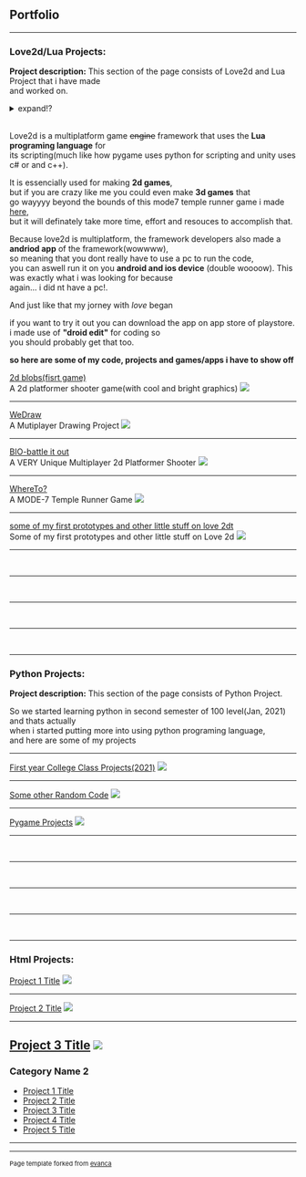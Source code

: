 ## Portfolio

---

### Love2d/Lua Projects: 

**Project description:**  This section of the page consists of Love2d and Lua Project that i have made  
and worked on.

<details>
  <summary>expand!?</summary>
 
<i>Towards the end of the lock down at my state (august/september 2020),<br>  
I finally came to the realization that... man... I gotta make something.</i> <br>

<i>Being an aspired game developer, what could I have done with [my mobile phone](/myPhoneSpec)(did nt have a pc).<br>  
After a hundred google searches later,<br>  
I came across a stackover flow comment where some one mention IT!!!! "LOVE2D" (litrally just like that)<br><br>   
So what is this <b>"love2d"</b>,</i> 

</details>  

<br>

Love2d is a multiplatform game ~~engine~~ framework that uses the <b>Lua programing language</b> for  
its scripting(much like how pygame uses python for scripting and unity uses c# or and c++).  

It is essencially used for making <b>2d games</b>,  
but if you are crazy like me you could even make <b>3d games</b> that  
go wayyyy beyond the bounds of this mode7 temple runner game i made [here](/WhereTo_page),  
but it will definately take more time, effort and resouces to accomplish that.  

Because love2d is multiplatform, the framework developers also made a <b>andriod app</b> of the framework(wowwww),  
so meaning that you dont really have to use a pc to run the code,  
you can aswell run  it on you <b>android and ios device</b> (double woooow). This was exactly what i was looking for because  
again... i did nt have a pc!.  


And just like that my jorney with _love_ began  

if you want to try it out you can download the app on app store of playstore. i made use of <b>"droid edit"</b> for coding so  
you should probably get that too.  

<b>so here are some of my code, projects and games/apps i have to show off</b>  


[2d blobs(fisrt game)](/2dBlobs_page)  
A 2d platformer shooter game(with cool and bright graphics)
<img src="images/dummy_thumbnail.jpg?raw=true"/>

---
[WeDraw](/WeDraw_page)  
A Mutiplayer Drawing Project
<img src="images/dummy_thumbnail.jpg?raw=true"/>

---
[BIO-battle it out](/BIO_page)  
A VERY Unique Multiplayer 2d Platformer Shooter
<img src="images/dummy_thumbnail.jpg?raw=true"/>

---
[WhereTo?](/WhereTo_page)  
A MODE-7 Temple Runner Game
<img src="images/dummy_thumbnail.jpg?raw=true"/>

---
[some of my first prototypes and other little stuff on love 2dt](http://example.com/)  
Some of my first prototypes and other little stuff on Love 2d
<img src="images/dummy_thumbnail.jpg?raw=true"/>


---  
<br>

---  
<br>

---  
<br>

--- 
<br>

---


### Python Projects: 

**Project description:**  This section of the page consists of Python Project.  

So we started learning python in second semester of 100 level(Jan, 2021) and thats actually  
when i started putting more into using python programing language,  
and here are some of my projects

---
[First year College Class Projects(2021)](/sample_page)
<img src="images/dummy_thumbnail.jpg?raw=true"/>

---
[Some other Random Code]()
<img src="images/dummy_thumbnail.jpg?raw=true"/>

---
[Pygame Projects]()
<img src="images/dummy_thumbnail.jpg?raw=true"/>





---  
<br>

---  
<br>

---  
<br>

--- 
<br>

---


### Html Projects: 
[Project 1 Title](/sample_page)
<img src="images/dummy_thumbnail.jpg?raw=true"/>

---
[Project 2 Title](/pdf/sample_presentation.pdf)
<img src="images/dummy_thumbnail.jpg?raw=true"/>

---
[Project 3 Title](http://example.com/)
<img src="images/dummy_thumbnail.jpg?raw=true"/>
---

### Category Name 2

- [Project 1 Title](http://example.com/)
- [Project 2 Title](http://example.com/)
- [Project 3 Title](http://example.com/)
- [Project 4 Title](http://example.com/)
- [Project 5 Title](http://example.com/)

---




---
<p style="font-size:11px">Page template forked from <a href="https://github.com/evanca/quick-portfolio">evanca</a></p>
<!-- Remove above link if you don't want to attibute -->
